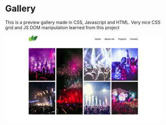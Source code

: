 # Gallery

This is a preview gallery made in CSS, Javascript and HTML. Very nice CSS grid and JS DOM manipulation learned from this project

<img src="img/preview.gif" alt="drawing"/>
